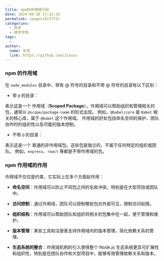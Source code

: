 ```yaml
---
title: npm的作用域介绍
date: 2024-09-20 17:22:53
permalink: /pages/b137f3/
categories:
  - 技术
  - 技术文档
tags:
  -
author:
  name: 东流
  link: https://github.com/Jinuss
---
```


### npm 的作用域

在 `node_modules` 目录中，带有 @ 符号的目录和不带 @ 符号的目录有以下区别：

- 带 `@` 的目录：

表示这是一个 作用域（**Scoped Package**）。作用域可以帮助组织和管理相关的包，通常以 `@scope/package-name` 的形式出现。
例如，`@babel/core` 是 `Babel` 相关的核心库，属于 `@babel` 这个作用域。
作用域的好处包括命名空间的保护、团队协作时的组织性以及可能的版本控制。

- 不带 `@` 的目录：

表示这是一个 普通的非作用域包。这些包是独立的，不属于任何特定的组织或团队。
例如，`express`、`react` 等都是不带作用域的包。

### npm 作用域的作用

作用域不仅仅是约束，它实际上在多个方面起作用：

- **命名空间**：作用域可以防止不同包之间的名称冲突，特别是在大型项目或团队中。

- **访问控制**：通过作用域，团队可以控制哪些包对外部可见，限制访问权限。

- **组织结构**：作用域可以帮助团队和组织将相关的包集中在一起，便于管理和维护。

- **版本管理**：某些工具和注册表支持作用域内的版本管理，简化依赖关系的管理。

- **生态系统的整合**：作用域机制的引入使得整个 Node.js 生态系统更具可扩展性和组织性，特别是在团队协作和大型项目中，能够有效管理依赖关系和版本。
